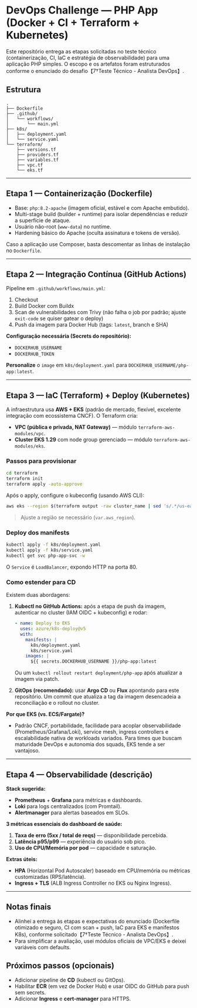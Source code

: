 # DevOps Challenge — PHP App (Docker + CI + Terraform + Kubernetes)

Este repositório entrega as etapas solicitadas no teste técnico (containerização, CI, IaC e estratégia de observabilidade) para uma aplicação PHP simples. O escopo e os artefatos foram estruturados conforme o enunciado do desafio【7†Teste Técnico - Analista DevOps】.

## Estrutura
```
.
├── Dockerfile
├── .github/
│   └── workflows/
│       └── main.yml
├── k8s/
│   ├── deployment.yaml
│   └── service.yaml
└── terraform/
    ├── versions.tf
    ├── providers.tf
    ├── variables.tf
    ├── vpc.tf
    └── eks.tf
```

---

## Etapa 1 — Containerização (Dockerfile)
- Base: `php:8.2-apache` (imagem oficial, estável e com Apache embutido).
- Multi-stage build (builder + runtime) para isolar dependências e reduzir a superfície de ataque.
- Usuário não-root (`www-data`) no runtime.
- Hardening básico do Apache (oculta assinatura e tokens de versão).

Caso a aplicação use Composer, basta descomentar as linhas de instalação no `Dockerfile`.

---

## Etapa 2 — Integração Contínua (GitHub Actions)
Pipeline em `.github/workflows/main.yml`:
1. Checkout
2. Build Docker com Buildx
3. Scan de vulnerabilidades com Trivy (não falha o job por padrão; ajuste `exit-code` se quiser gatear o deploy)
4. Push da imagem para Docker Hub (tags: `latest`, branch e SHA)

**Configuração necessária (Secrets do repositório):**
- `DOCKERHUB_USERNAME`
- `DOCKERHUB_TOKEN`

**Personalize** o `image` em `k8s/deployment.yaml` para `DOCKERHUB_USERNAME/php-app:latest`.

---

## Etapa 3 — IaC (Terraform) + Deploy (Kubernetes)
A infraestrutura usa **AWS + EKS** (padrão de mercado, flexível, excelente integração com ecossistema CNCF). O Terraform cria:
- **VPC (pública e privada, NAT Gateway)** — módulo `terraform-aws-modules/vpc`.
- **Cluster EKS 1.29** com node group gerenciado — módulo `terraform-aws-modules/eks`.

### Passos para provisionar
```bash
cd terraform
terraform init
terraform apply -auto-approve
```

Após o apply, configure o kubeconfig (usando AWS CLI):
```bash
aws eks --region $(terraform output -raw cluster_name | sed 's/.*/us-east-1/') update-kubeconfig --name devops-challenge-eks
```
> Ajuste a região se necessário (`var.aws_region`).

### Deploy dos manifests
```bash
kubectl apply -f k8s/deployment.yaml
kubectl apply -f k8s/service.yaml
kubectl get svc php-app-svc -w
```
O `Service` é `LoadBalancer`, expondo HTTP na porta 80.

### Como estender para CD
Existem duas abordagens:
1. **Kubectl no GitHub Actions:** após a etapa de push da imagem, autenticar no cluster (IAM OIDC + kubeconfig) e rodar:
   ```yaml
   - name: Deploy to EKS
     uses: azure/k8s-deploy@v5
     with:
       manifests: |
         k8s/deployment.yaml
         k8s/service.yaml
       images: |
         ${{ secrets.DOCKERHUB_USERNAME }}/php-app:latest
   ```
   Ou um `kubectl rollout restart deployment/php-app` após atualizar a imagem via patch.

2. **GitOps (recomendado):** usar **Argo CD** ou **Flux** apontando para este repositório. Um commit que atualiza a tag da imagem desencadeia a reconciliação e o rollout no cluster.

**Por que EKS (vs. ECS/Fargate)?**
- Padrão CNCF, portabilidade, facilidade para acoplar observabilidade (Prometheus/Grafana/Loki), service mesh, ingress controllers e escalabilidade nativa de workloads variados. Para times que buscam maturidade DevOps e autonomia dos squads, EKS tende a ser vantajoso.

---

## Etapa 4 — Observabilidade (descrição)
**Stack sugerida:**
- **Prometheus** + **Grafana** para métricas e dashboards.
- **Loki** para logs centralizados (com Promtail).
- **Alertmanager** para alertas baseados em SLOs.

**3 métricas essenciais do dashboard de saúde:**
1. **Taxa de erro (5xx / total de reqs)** — disponibilidade percebida.
2. **Latência p95/p99** — experiência do usuário sob pico.
3. **Uso de CPU/Memória por pod** — capacidade e saturação.

**Extras úteis:**
- **HPA** (Horizontal Pod Autoscaler) baseado em CPU/memória ou métricas customizadas (RPS/latência).
- **Ingress + TLS** (ALB Ingress Controller no EKS ou Nginx Ingress).

---

## Notas finais
- Alinhei a entrega às etapas e expectativas do enunciado (Dockerfile otimizado e seguro, CI com scan + push, IaC para EKS e manifestos K8s), conforme solicitado【7†Teste Técnico - Analista DevOps】.
- Para simplificar a avaliação, usei módulos oficiais de VPC/EKS e deixei variáveis com defaults.

## Próximos passos (opcionais)
- Adicionar pipeline de **CD** (kubectl ou GitOps).
- Habilitar **ECR** (em vez de Docker Hub) e usar OIDC do GitHub para push sem secrets.
- Adicionar **Ingress** e **cert-manager** para HTTPS.
